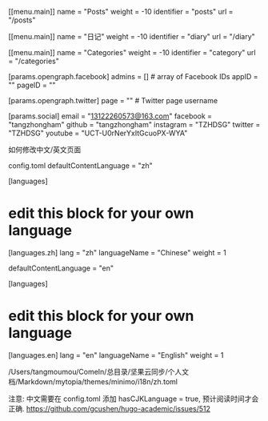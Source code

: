 [[menu.main]]
name = "Posts"
weight = -10
identifier = "posts"
url = "/posts"

[[menu.main]]
name = "日记"
weight = -10
identifier = "diary"
url = "/diary"

[[menu.main]]
name = "Categories"
weight = -10
identifier = "category"
url = "/categories"

[params.opengraph.facebook]
admins = [] # array of Facebook IDs
appID = ""
pageID = ""

[params.opengraph.twitter]
page = "" # Twitter page username

[params.social]
email = "13122260573@163.com"
facebook = "tangzhongham"
github = "tangzhongham"
instagram = "TZHDSG"
twitter = "TZHDSG"
youtube = "UCT-U0rNerYxItGcuoPX-WYA"

如何修改中文/英文页面

config.toml
defaultContentLanguage = "zh"

[languages]
# edit this block for your own language
[languages.zh]
lang = "zh"
languageName = "Chinese"
weight = 1

defaultContentLanguage = "en"

[languages]
# edit this block for your own language
[languages.en]
lang = "en"
languageName = "English"
weight = 1

/Users/tangmoumou/ComeIn/总目录/坚果云同步/个人文档/Markdown/mytopia/themes/minimo/i18n/zh.toml

注意: 中文需要在 config.toml 添加 hasCJKLanguage = true, 预计阅读时间才会正确.
https://github.com/gcushen/hugo-academic/issues/512